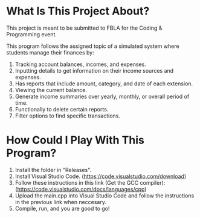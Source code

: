# What Is This Project About?

This project is meant to be submitted to FBLA for the Coding & Programming event. 

This program follows the assigned topic of a simulated system where students manage their finances by:

1. Tracking account balances, incomes, and expenses.
2. Inputting details to get information on their income sources and expenses.
3. Has reports that include amount, category, and date of each extension.
4. Viewing the current balance.
5. Generate income summaries over yearly, monthly, or overall period of time.
6. Functionaliy to delete certain reports.
7. Filter options to find specific transactions.

# How Could I Play With This Program?

1. Install the folder in "Releases".
2. Install Visual Studio Code. (https://code.visualstudio.com/download)
3. Follow these instructions in this link (Get the GCC compiler): (https://code.visualstudio.com/docs/languages/cpp)
4. Upload the main.cpp into Visual Studio Code and follow the instructions in the previous link when neccesary.
5. Compile, run, and you are good to go!
